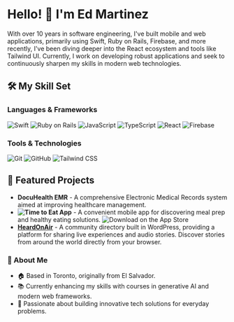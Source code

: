 # Hello! 👋 I'm Ed Martinez

With over 10 years in software engineering, I've built mobile and web applications, primarily using Swift, Ruby on Rails, Firebase, and more recently, I've been diving deeper into the React ecosystem and tools like Tailwind UI. Currently, I work on developing robust applications and seek to continuously sharpen my skills in modern web technologies.

## 🛠️ My Skill Set

### Languages & Frameworks
![Swift](https://img.shields.io/badge/-Swift-FA7343?logo=swift&logoColor=white)
![Ruby on Rails](https://img.shields.io/badge/-Ruby_on_Rails-CC0000?logo=ruby-on-rails&logoColor=white)
![JavaScript](https://img.shields.io/badge/-JavaScript-F7DF1E?logo=javascript&logoColor=black)
![TypeScript](https://img.shields.io/badge/-TypeScript-007ACC?logo=typescript&logoColor=white)
![React](https://img.shields.io/badge/-React-61DAFB?logo=react&logoColor=black)
![Firebase](https://img.shields.io/badge/-Firebase-FFCA28?logo=firebase&logoColor=black)

### Tools & Technologies
![Git](https://img.shields.io/badge/-Git-F05032?logo=git&logoColor=white)
![GitHub](https://img.shields.io/badge/-GitHub-181717?logo=github&logoColor=white)
![Tailwind CSS](https://img.shields.io/badge/-Tailwind_CSS-38B2AC?logo=tailwind-css&logoColor=white)

## 🌟 Featured Projects

- **DocuHealth EMR** - A comprehensive Electronic Medical Records system aimed at improving healthcare management.
- **![Time to Eat App](https://apps.apple.com/ca/app/time-to-eat-app/id1359972795)** - A convenient mobile app for discovering meal prep and healthy eating solutions.
  ![Download on the App Store](https://img.shields.io/badge/Download_on_the-App_Store-0D96F6?logo=app-store&logoColor=white)
- **[HeardOnAir](https://heardonair.com/)** - A community directory built in WordPress, providing a platform for sharing live experiences and audio stories. Discover stories from around the world directly from your browser.



### 👤 About Me

- 🏠 Based in Toronto, originally from El Salvador.
- 📚 Currently enhancing my skills with courses in generative AI and modern web frameworks.
- 🌱 Passionate about building innovative tech solutions for everyday problems.
